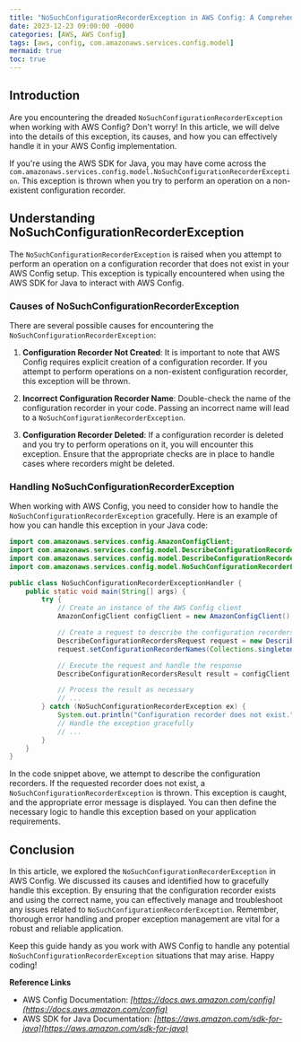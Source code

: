 ```yaml
---
title: "NoSuchConfigurationRecorderException in AWS Config: A Comprehensive Guide"
date: 2023-12-23 09:00:00 -0000
categories: [AWS, AWS Config]
tags: [aws, config, com.amazonaws.services.config.model]
mermaid: true
toc: true
---
```



## Introduction

Are you encountering the dreaded `NoSuchConfigurationRecorderException` when working with AWS Config? Don't worry! In this article, we will delve into the details of this exception, its causes, and how you can effectively handle it in your AWS Config implementation.

If you're using the AWS SDK for Java, you may have come across the `com.amazonaws.services.config.model.NoSuchConfigurationRecorderException`. This exception is thrown when you try to perform an operation on a non-existent configuration recorder.

## Understanding NoSuchConfigurationRecorderException

The `NoSuchConfigurationRecorderException` is raised when you attempt to perform an operation on a configuration recorder that does not exist in your AWS Config setup. This exception is typically encountered when using the AWS SDK for Java to interact with AWS Config.

### Causes of NoSuchConfigurationRecorderException

There are several possible causes for encountering the `NoSuchConfigurationRecorderException`:

1. **Configuration Recorder Not Created**: It is important to note that AWS Config requires explicit creation of a configuration recorder. If you attempt to perform operations on a non-existent configuration recorder, this exception will be thrown.

2. **Incorrect Configuration Recorder Name**: Double-check the name of the configuration recorder in your code. Passing an incorrect name will lead to a `NoSuchConfigurationRecorderException`.

3. **Configuration Recorder Deleted**: If a configuration recorder is deleted and you try to perform operations on it, you will encounter this exception. Ensure that the appropriate checks are in place to handle cases where recorders might be deleted.

### Handling NoSuchConfigurationRecorderException

When working with AWS Config, you need to consider how to handle the `NoSuchConfigurationRecorderException` gracefully. Here is an example of how you can handle this exception in your Java code:

```java
import com.amazonaws.services.config.AmazonConfigClient;
import com.amazonaws.services.config.model.DescribeConfigurationRecordersRequest;
import com.amazonaws.services.config.model.DescribeConfigurationRecordersResult;
import com.amazonaws.services.config.model.NoSuchConfigurationRecorderException;

public class NoSuchConfigurationRecorderExceptionHandler {
    public static void main(String[] args) {
        try {
            // Create an instance of the AWS Config client
            AmazonConfigClient configClient = new AmazonConfigClient();

            // Create a request to describe the configuration recorders
            DescribeConfigurationRecordersRequest request = new DescribeConfigurationRecordersRequest();
            request.setConfigurationRecorderNames(Collections.singletonList("exampleRecorder"));

            // Execute the request and handle the response
            DescribeConfigurationRecordersResult result = configClient.describeConfigurationRecorders(request);

            // Process the result as necessary
            // ...
        } catch (NoSuchConfigurationRecorderException ex) {
            System.out.println("Configuration recorder does not exist.");
            // Handle the exception gracefully
            // ...
        }
    }
}
```

In the code snippet above, we attempt to describe the configuration recorders. If the requested recorder does not exist, a `NoSuchConfigurationRecorderException` is thrown. This exception is caught, and the appropriate error message is displayed. You can then define the necessary logic to handle this exception based on your application requirements.

## Conclusion

In this article, we explored the `NoSuchConfigurationRecorderException` in AWS Config. We discussed its causes and identified how to gracefully handle this exception. By ensuring that the configuration recorder exists and using the correct name, you can effectively manage and troubleshoot any issues related to `NoSuchConfigurationRecorderException`. Remember, thorough error handling and proper exception management are vital for a robust and reliable application.

Keep this guide handy as you work with AWS Config to handle any potential `NoSuchConfigurationRecorderException` situations that may arise. Happy coding!

**Reference Links**
- AWS Config Documentation: *[https://docs.aws.amazon.com/config](https://docs.aws.amazon.com/config)*
- AWS SDK for Java Documentation: *[https://aws.amazon.com/sdk-for-java](https://aws.amazon.com/sdk-for-java)*